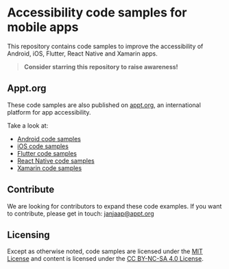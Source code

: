 # Accessibility code samples for mobile apps

This repository contains code samples to improve the accessibility of Android, iOS, Flutter, React Native and Xamarin apps.

> **Consider starring this repository to raise awareness!**

## Appt.org

These code samples are also published on [appt.org](https://appt.org), an international platform for app accessibility.

Take a look at:

- [Android code samples](https://appt.org/en/docs/android/samples)
- [iOS code samples](https://appt.org/en/docs/ios/samples)
- [Flutter code samples](https://appt.org/en/docs/flutter/samples)
- [React Native code samples](https://appt.org/en/docs/react-native/samples)
- [Xamarin code samples](https://appt.org/en/docs/xamarin/samples)

## Contribute

We are looking for contributors to expand these code examples. If you want to contribute, please get in touch: [janjaap@appt.org](mailto:janjaap@appt.org)

## Licensing

Except as otherwise noted, code samples are licensed under the [MIT License](https://opensource.org/licenses/MIT) and content is licensed under the [CC BY-NC-SA 4.0 License](https://creativecommons.org/licenses/by-nc-sa/4.0/).
